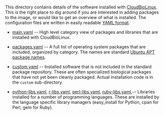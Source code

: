 This directory contains details of the software installed with
[CloudBioLinux][1]. This is the right place to dig around if you are interested
in adding packages to the image, or would like to get an overview of what is
installed. The configuration files are written in easily readable [YAML format][2].

* [main.yaml][4] --  High level category view of packages and libraries that are
  installed with CloudBioLinux.

* [packages.yaml][5] -- A full list of operating system packages that are included,
  organized by category. The names are standard [Ubuntu APT package names][3].

* [custom.yaml][6] -- Installed software that is not included in the standard
  package repository. These are often specialized biological packages that have
  not yet been cleanly packaged. Actual installation code is in the `custom`
  sub-directory.

* [python-libs.yaml][7], [r-libs.yaml][8], [perl-libs.yaml][9],
  [ruby-libs.yaml][10],-- Libraries installed for a number of programming
  languages. These are installed by the language specific library managers
  (easy\_install for Python, cpan for Perl, gem for Ruby).


[1]: http://cloudbiolinux.com/
[2]: http://en.wikipedia.org/wiki/YAML
[3]: https://help.ubuntu.com/community/AptGet/Howto
[4]: https://github.com/chapmanb/cloudbiolinux/blob/master/config/main.yaml
[5]: https://github.com/chapmanb/cloudbiolinux/blob/master/config/packages.yaml
[6]: https://github.com/chapmanb/cloudbiolinux/blob/master/config/custom.yaml
[7]: https://github.com/chapmanb/cloudbiolinux/blob/master/config/python-libs.yaml
[8]: https://github.com/chapmanb/cloudbiolinux/blob/master/config/r-libs.yaml
[9]: https://github.com/chapmanb/cloudbiolinux/blob/master/config/perl-libs.yaml
[10]: https://github.com/chapmanb/cloudbiolinux/blob/master/config/ruby-libs.yaml

